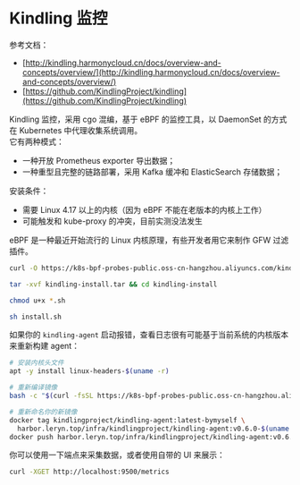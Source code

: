 <a name="N1uS6"></a>
# Kindling 监控
参考文档：

- [http://kindling.harmonycloud.cn/docs/overview-and-concepts/overview/](http://kindling.harmonycloud.cn/docs/overview-and-concepts/overview/)
- [https://github.com/KindlingProject/kindling](https://github.com/KindlingProject/kindling)

Kindling 监控，采用 cgo 混编，基于 eBPF 的监控工具，以 DaemonSet 的方式在 Kubernetes 中代理收集系统调用。<br />它有两种模式：

- 一种开放 Prometheus exporter 导出数据；
- 一种重型且完整的链路部署，采用 Kafka 缓冲和 ElasticSearch 存储数据；

安装条件：

- 需要 Linux 4.17 以上的内核（因为 eBPF 不能在老版本的内核上工作）
- 可能触发和 kube-proxy 的冲突，目前实测没法发生

eBPF 是一种最近开始流行的 Linux 内核原理，有些开发者用它来制作 GFW 过滤插件。
```bash
curl -O https://k8s-bpf-probes-public.oss-cn-hangzhou.aliyuncs.com/kindling-install.tar

tar -xvf kindling-install.tar && cd kindling-install

chmod u+x *.sh

sh install.sh
```
如果你的 `kindling-agent` 启动报错，查看日志很有可能基于当前系统的内核版本来重新构建 agent：
```bash
# 安装内核头文件
apt -y install linux-headers-$(uname -r)

# 重新编译镜像
bash -c "$(curl -fsSL https://k8s-bpf-probes-public.oss-cn-hangzhou.aliyuncs.com/recompile-module.sh)"

# 重新命名你的新镜像
docker tag kindlingproject/kindling-agent:latest-bymyself \
  harbor.leryn.top/infra/kindlingproject/kindling-agent:v0.6.0-$(uname -r)
docker push harbor.leryn.top/infra/kindlingproject/kindling-agent:v0.6.0-$(uname -r)
```
你可以使用一下端点来采集数据，或者使用自带的 UI 来展示：
```bash
curl -XGET http://localhost:9500/metrics
```

